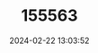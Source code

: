 ---
title: "155563"
category: "Lithoglyphus naticoides"
draft: false
date: 2024-02-22 13:03:52
languages:
  English: ["Gravel snail"]
  German: ["Flußsteinkleber"]
---
